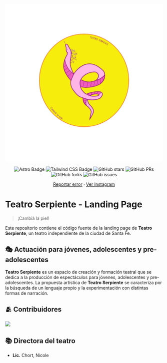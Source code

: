 <a name="readme-top"></a>

<div align="center">
 <a href="https://www.instagram.com/teatroserpiente/">
    <img src="public/assets/logo.webp" alt="Instagram del Teatro Serpiente">
  </a>
  
![Astro Badge](https://img.shields.io/badge/Astro-FF3E00?logo=astro&logoColor=fff&style=flat)
![Tailwind CSS Badge](https://img.shields.io/badge/Tailwind%20CSS-06B6D4?logo=tailwindcss&logoColor=fff&style=flat)
![GitHub stars](https://img.shields.io/github/stars/ChortJulio/TeatroSerpiente)
![GitHub PRs](https://img.shields.io/github/issues-pr/ChortJulio/TeatroSerpiente)
![GitHub forks](https://img.shields.io/github/forks/ChortJulio/TeatroSerpiente)
![GitHub issues](https://img.shields.io/github/issues/ChortJulio/TeatroSerpiente)

[Reportar error](https://github.com/ChortJulio/TeatroSerpiente/issues) · [Ver Instagram](https://www.instagram.com/teatroserpiente/)

</div>

# Teatro Serpiente - Landing Page

> ¡Cambiá la piel!

Este repositorio contiene el código fuente de la landing page de **Teatro Serpiente**, un teatro independiente de la ciudad de Santa Fe.

## 🎭 Actuación para jóvenes, adolescentes y pre-adolescentes

**Teatro Serpiente** es un espacio de creación y formación teatral que se dedica a la producción de espectáculos para jóvenes, adolescentes y pre-adolescentes. La propuesta artística de **Teatro Serpiente** se caracteriza por la búsqueda de un lenguaje propio y la experimentación con distintas formas de narración.

## 🫂 Contribuidores

<a href="https://github.com/ChortJulio/TeatroSerpiente/graphs/contributors">
  <img src="https://contrib.rocks/image?repo=ChortJulio/TeatroSerpiente" />
</a>

## 📚 Directora del teatro

- **Lic.** Chort, Nicole
